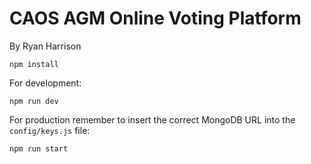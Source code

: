 # CAOS AGM Online Voting Platform
By Ryan Harrison

`npm install`

For development:

`npm run dev`

For production remember to insert the correct MongoDB URL into the `config/keys.js` file:

`npm run start`
